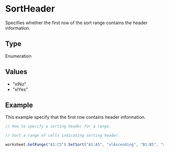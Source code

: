 # SortHeader

Specifies whether the first row of the sort range contains the header information.

## Type

Enumeration

## Values

- "xlNo"
- "xlYes"


## Example

This example specify that the first row contains header information.

```javascript editor-xlsx
// How to specify a sorting header for a range.

// Sort a range of cells indicating sorting header.

worksheet.GetRange("A1:C5").SetSort("A1:A5", "xlAscending", "B1:B5", "xlDescending", "C1:C5", "xlAscending", "xlYes", "xlSortColumns");
```
